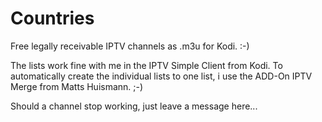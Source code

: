 # Countries
Free legally receivable IPTV channels as .m3u for Kodi. :-)

The lists work fine with me in the IPTV Simple Client from Kodi. To automatically create the individual lists
to one list, i use the ADD-On IPTV Merge from Matts Huismann. ;-)

Should a channel stop working, just leave a message here...
